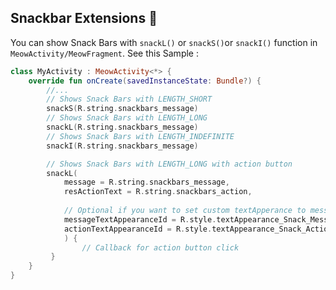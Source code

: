 ## Snackbar Extensions 🍟

You can show Snack Bars with `snackL()` or `snackS()`or `snackI()` function in `MeowActivity/MeowFragment`.  See this Sample :

```kotlin
class MyActivity : MeowActivity<*> {  
    override fun onCreate(savedInstanceState: Bundle?) {
        //...
        // Shows Snack Bars with LENGTH_SHORT
        snackS(R.string.snackbars_message)
        // Shows Snack Bars with LENGTH_LONG
        snackL(R.string.snackbars_message)
        // Shows Snack Bars with LENGTH_INDEFINITE
        snackI(R.string.snackbars_message)

        // Shows Snack Bars with LENGTH_LONG with action button
        snackL(  
            message = R.string.snackbars_message,  
            resActionText = R.string.snackbars_action,
      
            // Optional if you want to set custom textApperance to message and action, set this attributes.
            messageTextAppearanceId = R.style.textAppearance_Snack_Message, 
            actionTextAppearanceId = R.style.textAppearance_Snack_Action  
            ) {
                // Callback for action button click 
         }
    }
}
```